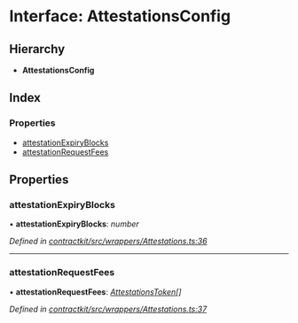 # Interface: AttestationsConfig

## Hierarchy

* **AttestationsConfig**

## Index

### Properties

* [attestationExpiryBlocks](_contractkit_src_wrappers_attestations_.attestationsconfig.md#attestationexpiryblocks)
* [attestationRequestFees](_contractkit_src_wrappers_attestations_.attestationsconfig.md#attestationrequestfees)

## Properties

###  attestationExpiryBlocks

• **attestationExpiryBlocks**: *number*

*Defined in [contractkit/src/wrappers/Attestations.ts:36](https://github.com/celo-org/celo-monorepo/blob/master/packages/contractkit/src/wrappers/Attestations.ts#L36)*

___

###  attestationRequestFees

• **attestationRequestFees**: *[AttestationsToken](_contractkit_src_wrappers_attestations_.attestationstoken.md)[]*

*Defined in [contractkit/src/wrappers/Attestations.ts:37](https://github.com/celo-org/celo-monorepo/blob/master/packages/contractkit/src/wrappers/Attestations.ts#L37)*
